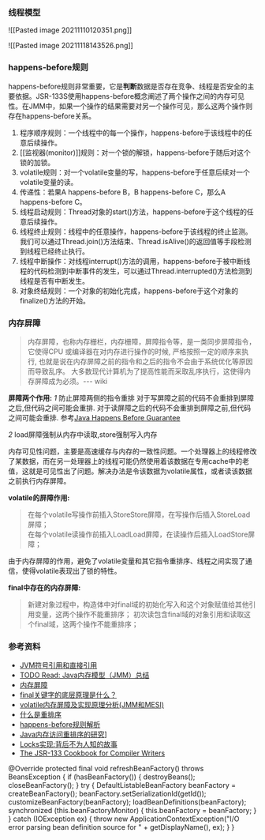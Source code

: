 
### 线程模型
![[Pasted image 20211110120351.png]]

![[Pasted image 20211118143526.png]]

### happens-before规则
happens-before规则非常重要，它是**判断**数据是否存在竞争、线程是否安全的主要依据。JSR-133S使用happens-before概念阐述了两个操作之间的内存可见性。在JMM中，如果一个操作的结果需要对另一个操作可见，那么这两个操作则存在happens-before关系。

1.  程序顺序规则：一个线程中的每一个操作，happens-before于该线程中的任意后续操作。
2.  [[监视器(monitor)]]规则：对一个锁的解锁，happens-before于随后对这个锁的加锁。
3.  volatile规则：对一个volatile变量的写，happens-before于任意后续对一个volatile变量的读。
4.  传递性：若果A happens-before B，B happens-before C，那么A happens-before C。
5.  线程启动规则：Thread对象的start()方法，happens-before于这个线程的任意后续操作。
6.  线程终止规则：线程中的任意操作，happens-before于该线程的终止监测。我们可以通过Thread.join()方法结束、Thread.isAlive()的返回值等手段检测到线程已经终止执行。
7.  线程中断操作：对线程interrupt()方法的调用，happens-before于被中断线程的代码检测到中断事件的发生，可以通过Thread.interrupted()方法检测到线程是否有中断发生。
8.  对象终结规则：一个对象的初始化完成，happens-before于这个对象的finalize()方法的开始。


### 内存屏障

> 内存屏障，也称内存栅栏，内存栅障，屏障指令等，是一类同步屏障指令，它使得CPU 或编译器在对内存进行操作的时候, 严格按照一定的顺序来执行, 也就是说在内存屏障之前的指令和之后的指令不会由于系统优化等原因而导致乱序。 大多数现代计算机为了提高性能而采取乱序执行，这使得内存屏障成为必须。--- wiki


**屏障两个作用:**
*1* 防止屏障两侧的指令重排
对于写屏障之前的代码不会重排到屏障之后,但代码之间可能会重排.
对于读屏障之后的代码不会重排到屏障之前,但代码之间可能会重排.
参考[Java Happens Before Guarantee](http://tutorials.jenkov.com/java-concurrency/java-happens-before-guarantee.html)

*2* load屏障强制从内存中读取,store强制写入内存


内存可见性问题，主要是高速缓存与内存的一致性问题。一个处理器上的线程修改了某数据，而在另一处理器上的线程可能仍然使用着该数据在专用cache中的老值，这就是可见性出了问题。解决办法是令该数据为volatile属性，或者读该数据之前执行内存屏障。

**volatile的屏障作用:**
> 在每个volatile写操作前插入StoreStore屏障，在写操作后插入StoreLoad屏障；  
> 在每个volatile读操作前插入LoadLoad屏障，在读操作后插入LoadStore屏障；

由于内存屏障的作用，避免了volatile变量和其它指令重排序、线程之间实现了通信，使得volatile表现出了锁的特性。

**final中存在的内存屏障:**
> 新建对象过程中，构造体中对final域的初始化写入和这个对象赋值给其他引用变量，这两个操作不能重排序；
> 初次读包含final域的对象引用和读取这个final域，这两个操作不能重排序；


### 参考资料
- [JVM符号引用和直接引用](https://juejin.cn/post/6844903785416884231)
- [TODO Read: Java内存模型（JMM）总结](https://zhuanlan.zhihu.com/p/29881777)
- [内存屏障](https://www.jianshu.com/p/2ab5e3d7e510)
- [final关键字的底层原理是什么？](https://cloud.tencent.com/developer/article/1379380)
- [volatile内存屏障及实现原理分析(JMM和MESI)](https://juejin.cn/post/6876395693854949389)
- [什么是重排序](https://tech.meituan.com/2014/09/23/java-memory-reordering.html)
- [happens-before规则解析](https://zhuanlan.zhihu.com/p/77157725)
- [Java内存访问重排序的研究](https://tech.meituan.com/2014/09/23/java-memory-reordering.html)]
- [Locks实现:背后不为人知的故事](https://www.hitzhangjie.pro/blog/2021-04-17-locks%E5%AE%9E%E7%8E%B0%E9%82%A3%E4%BA%9B%E4%B8%8D%E4%B8%BA%E4%BA%BA%E7%9F%A5%E7%9A%84%E6%95%85%E4%BA%8B/)
- [The JSR-133 Cookbook for Compiler Writers](http://gee.cs.oswego.edu/dl/jmm/cookbook.html)


@Override
	protected final void refreshBeanFactory() throws BeansException {
		if (hasBeanFactory()) {
			destroyBeans();
			closeBeanFactory();
		}
		try {
			DefaultListableBeanFactory beanFactory = createBeanFactory();
			beanFactory.setSerializationId(getId());
			customizeBeanFactory(beanFactory);
			loadBeanDefinitions(beanFactory);
			synchronized (this.beanFactoryMonitor) {
				this.beanFactory = beanFactory;
			}
		}
		catch (IOException ex) {
			throw new ApplicationContextException("I/O error parsing bean definition source for " + getDisplayName(), ex);
		}
	}
